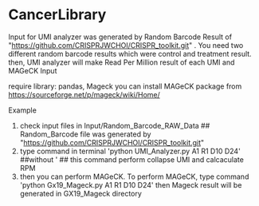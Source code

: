 # CancerLibrary
Input for UMI analyzer was generated by Random Barcode Result of "https://github.com/CRISPRJWCHOI/CRISPR_toolkit.git" . You need two different random barcode results which were control and treatment result. then, UMI analyzer will make Read Per Million result of each UMI and MAGeCK Input

require library: pandas, Mageck
you can install MAGeCK package from https://sourceforge.net/p/mageck/wiki/Home/


Example
1. check input files in Input/Random_Barcode_RAW_Data ## Random_Barcode file was generated by "https://github.com/CRISPRJWCHOI/CRISPR_toolkit.git"
2. type command in terminal 'python UMI_Analyzer.py A1 R1 D10 D24' ##without ' ## this command perform collapse UMI and calcaculate RPM
3. then you can perform MAGeCK. To perform MAGeCK, type command 'python Gx19_Mageck.py A1 R1 D10 D24' then Mageck result will be generated in GX19_Mageck directory
